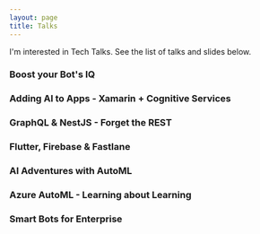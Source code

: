```yaml
---
layout: page
title: Talks
---
```


I'm interested in Tech Talks. See the list of talks and slides below.

### Boost your Bot's IQ


### Adding AI to Apps - Xamarin + Cognitive Services


### GraphQL & NestJS - Forget the REST


### Flutter, Firebase & Fastlane


### AI Adventures with AutoML


### Azure AutoML - Learning about Learning


### Smart Bots for Enterprise